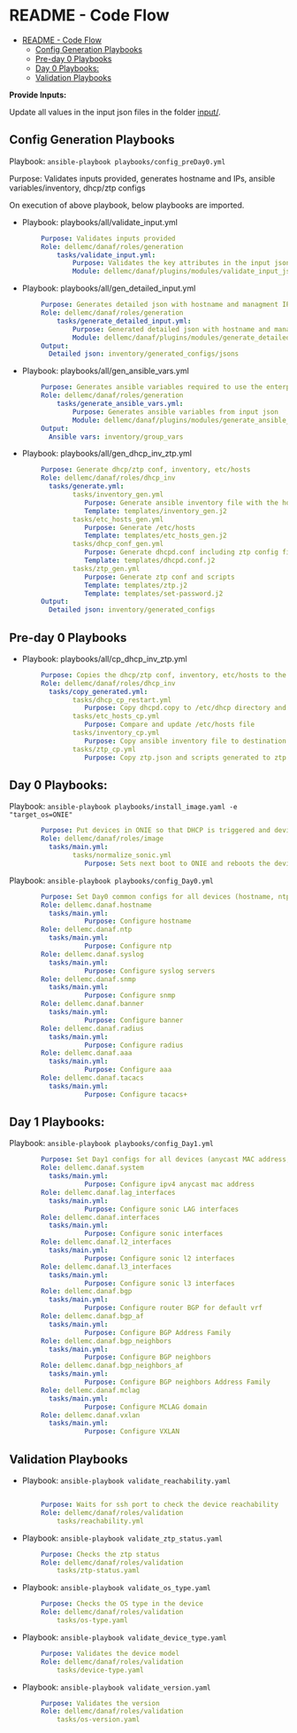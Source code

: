 
# README - Code Flow

- [README - Code Flow](#readme---code-flow)
  - [Config Generation Playbooks](#config-generation-playbooks)
  - [Pre-day 0 Playbooks](#pre-day-0-playbooks)
  - [Day 0 Playbooks:](#day-0-playbooks)
  - [Validation Playbooks](#validation-playbooks)

**Provide Inputs:**

Update all values in the input json files in the folder [input/](./input/).

## Config Generation Playbooks

Playbook: `ansible-playbook playbooks/config_preDay0.yml`

Purpose: Validates inputs provided, generates hostname and IPs, ansible variables/inventory, dhcp/ztp configs

On execution of above playbook, below playbooks are imported.
- Playbook: playbooks/all/validate_input.yml

```yml
        Purpose: Validates inputs provided
        Role: dellemc/danaf/roles/generation
            tasks/validate_input.yml:
                Purpose: Validates the key attributes in the input json.
                Module: dellemc/danaf/plugins/modules/validate_input_json.py
```

- Playbook: playbooks/all/gen_detailed_input.yml

```yml
        Purpose: Generates detailed json with hostname and managment IPs auto-generated.
        Role: dellemc/danaf/roles/generation
            tasks/generate_detailed_input.yml:
                Purpose: Generated detailed json with hostname and management IPs.
                Module: dellemc/danaf/plugins/modules/generate_detailed_json.py
        Output:
          Detailed json: inventory/generated_configs/jsons
```

- Playbook: playbooks/all/gen_ansible_vars.yml

```yml
        Purpose: Generates ansible variables required to use the enterprise sonic ansible collection.
        Role: dellemc/danaf/roles/generation
            tasks/generate_ansible_vars.yml:
                Purpose: Generates ansible variables from input json
                Module: dellemc/danaf/plugins/modules/generate_ansible_vars.py
        Output:
          Ansible vars: inventory/group_vars
```

- Playbook: playbooks/all/gen_dhcp_inv_ztp.yml

```yml
        Purpose: Generate dhcp/ztp conf, inventory, etc/hosts
        Role: dellemc/danaf/roles/dhcp_inv
          tasks/generate.yml:
                tasks/inventory_gen.yml
                   Purpose: Generate ansible inventory file with the hosts and groups info
                   Template: templates/inventory_gen.j2
                tasks/etc_hosts_gen.yml
                   Purpose: Generate /etc/hosts
                   Template: templates/etc_hosts_gen.j2
                tasks/dhcp_conf_gen.yml
                   Purpose: Generate dhcpd.conf including ztp config file path
                   Template: templates/dhcpd.conf.j2
                tasks/ztp_gen.yml
                   Purpose: Generate ztp conf and scripts
                   Template: templates/ztp.j2
                   Template: templates/set-password.j2
        Output:
          Detailed json: inventory/generated_configs
```


## Pre-day 0 Playbooks

- Playbook: playbooks/all/cp_dhcp_inv_ztp.yml

```yml
        Purpose: Copies the dhcp/ztp conf, inventory, etc/hosts to the destined directories
        Role: dellemc/danaf/roles/dhcp_inv
          tasks/copy_generated.yml:
                tasks/dhcp_cp_restart.yml
                   Purpose: Copy dhcpd.copy to /etc/dhcp directory and restarts dhcp service
                tasks/etc_hosts_cp.yml
                   Purpose: Compare and update /etc/hosts file
                tasks/inventory_cp.yml
                   Purpose: Copy ansible inventory file to destination
                tasks/ztp_cp.yml
                   Purpose: Copy ztp.json and scripts generated to ztp server
```

## Day 0 Playbooks:

Playbook: `ansible-playbook playbooks/install_image.yaml -e "target_os=ONIE"`

```yml
        Purpose: Put devices in ONIE so that DHCP is triggered and devices come up in the required sonic image and ztp configs
        Role: dellemc/danaf/roles/image
          tasks/main.yml:
                tasks/normalize_sonic.yml
                   Purpose: Sets next boot to ONIE and reboots the device
```

Playbook: `ansible-playbook playbooks/config_Day0.yml`

```yml
        Purpose: Set Day0 common configs for all devices (hostname, ntp, snmp, tacacs+/radius, syslog, banner)
        Role: dellemc.danaf.hostname
          tasks/main.yml:
                   Purpose: Configure hostname
        Role: dellemc.danaf.ntp
          tasks/main.yml:
                   Purpose: Configure ntp
        Role: dellemc.danaf.syslog
          tasks/main.yml:
                   Purpose: Configure syslog servers
        Role: dellemc.danaf.snmp
          tasks/main.yml:
                   Purpose: Configure snmp
        Role: dellemc.danaf.banner
          tasks/main.yml:
                   Purpose: Configure banner
        Role: dellemc.danaf.radius
          tasks/main.yml:
                   Purpose: Configure radius
        Role: dellemc.danaf.aaa
          tasks/main.yml:
                   Purpose: Configure aaa
        Role: dellemc.danaf.tacacs
          tasks/main.yml:
                   Purpose: Configure tacacs+
```

## Day 1 Playbooks:

Playbook: `ansible-playbook playbooks/config_Day1.yml`

```yml
        Purpose: Set Day1 configs for all devices (anycast MAC address, lag_interfaces, interfaces, l2_interfaces, l3_interfaces, bgp, bgp_af, bgp_neighbors, bgp_neighbors_af, mclag, vxlan)
        Role: dellemc.danaf.system
          tasks/main.yml:
                   Purpose: Configure ipv4 anycast mac address
        Role: dellemc.danaf.lag_interfaces
          tasks/main.yml:
                   Purpose: Configure sonic LAG interfaces
        Role: dellemc.danaf.interfaces
          tasks/main.yml:
                   Purpose: Configure sonic interfaces
        Role: dellemc.danaf.l2_interfaces
          tasks/main.yml:
                   Purpose: Configure sonic l2 interfaces
        Role: dellemc.danaf.l3_interfaces
          tasks/main.yml:
                   Purpose: Configure sonic l3 interfaces
        Role: dellemc.danaf.bgp
          tasks/main.yml:
                   Purpose: Configure router BGP for default vrf
        Role: dellemc.danaf.bgp_af
          tasks/main.yml:
                   Purpose: Configure BGP Address Family
        Role: dellemc.danaf.bgp_neighbors
          tasks/main.yml:
                   Purpose: Configure BGP neighbors
        Role: dellemc.danaf.bgp_neighbors_af
          tasks/main.yml:
                   Purpose: Configure BGP neighbors Address Family
        Role: dellemc.danaf.mclag
          tasks/main.yml:
                   Purpose: Configure MCLAG domain
        Role: dellemc.danaf.vxlan
          tasks/main.yml:
                   Purpose: Configure VXLAN
```

## Validation Playbooks

- Playbook: `ansible-playbook validate_reachability.yaml`

```yml

        Purpose: Waits for ssh port to check the device reachability
        Role: dellemc/danaf/roles/validation
            tasks/reachability.yml
```

- Playbook: `ansible-playbook validate_ztp_status.yaml`

```yml
        Purpose: Checks the ztp status
        Role: dellemc/danaf/roles/validation
            tasks/ztp-status.yaml
```

- Playbook: `ansible-playbook validate_os_type.yaml`

```yml
        Purpose: Checks the OS type in the device
        Role: dellemc/danaf/roles/validation
            tasks/os-type.yaml
```

-  Playbook: `ansible-playbook validate_device_type.yaml`

```yml
        Purpose: Validates the device model
        Role: dellemc/danaf/roles/validation
            tasks/device-type.yaml
```

- Playbook: `ansible-playbook validate_version.yaml`

```yml
        Purpose: Validates the version
        Role: dellemc/danaf/roles/validation
            tasks/os-version.yaml
```
